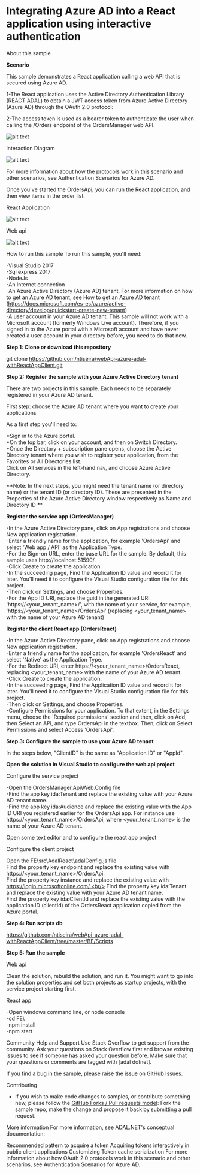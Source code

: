 # Integrating Azure AD into a React application using interactive authentication

About this sample


**Scenario**

This sample demonstrates a React application calling a web API that is secured using Azure AD.

1-The React application uses the Active Directory Authentication Library (REACT ADAL) to obtain a JWT access token from Azure Active Directory (Azure AD) through the OAuth 2.0 protocol:

2-The access token is used as a bearer token to authenticate the user when calling the /Orders endpoint of the OrdersManager web API.



![alt text](https://github.com/ntiseira/webApi-azure-adal-withReactAppClient/blob/master/ReadmeFiles/flow%20app.png)


Interaction Diagram 

![alt text](https://github.com/ntiseira/webApi-azure-adal-withReactAppClient/blob/master/ReadmeFiles/OAuth%202.0%20Implicit%20Grant%20flow..png)


For more information about how the protocols work in this scenario and other scenarios, see Authentication Scenarios for Azure AD.


Once you've started the OrdersApi, you can run the React application, and then view items in the order list. 


React Application

![alt text](https://github.com/ntiseira/webApi-azure-adal-withReactAppClient/blob/master/ReadmeFiles/reactApp.jpg)


Web api

![alt text](https://github.com/ntiseira/webApi-azure-adal-withReactAppClient/blob/master/ReadmeFiles/webApi.jpg)


How to run this sample
To run this sample, you'll need:

-Visual Studio 2017<br/>
-Sql express 2017<br/>
-NodeJs<br/>
-An Internet connection<br/>
-An Azure Active Directory (Azure AD) tenant. For more information on how to get an Azure AD tenant, see How to get an Azure AD tenant (https://docs.microsoft.com/es-es/azure/active-directory/develop/quickstart-create-new-tenant)<br/>
-A user account in your Azure AD tenant. This sample will not work with a Microsoft account (formerly Windows Live account). Therefore, if you signed in to the Azure portal with a Microsoft account and have never created a user account in your directory before, you need to do that now.<br/>



**Step 1: Clone or download this repository**

git clone https://github.com/ntiseira/webApi-azure-adal-withReactAppClient.git


**Step 2: Register the sample with your Azure Active Directory tenant**

There are two projects in this sample. Each needs to be separately registered in your Azure AD tenant. <br/>

First step: choose the Azure AD tenant where you want to create your applications<br/>

As a first step you'll need to:<br/>

*Sign in to the Azure portal.<br/>
*On the top bar, click on your account, and then on Switch Directory.<br/>
*Once the Directory + subscription pane opens, choose the Active Directory tenant where you wish to register your application, from the Favorites or All Directories list.<br/>
Click on All services in the left-hand nav, and choose Azure Active Directory.<br/>


**Note:
In the next steps, you might need the tenant name (or directory name) or the tenant ID (or directory ID). These are presented in the Properties of the Azure Active Directory window respectively as Name and Directory ID ** <br/>


**Register the service app (OrdersManager)** <br/>

-In the Azure Active Directory pane, click on App registrations and choose New application registration.<br/>
-Enter a friendly name for the application, for example 'OrdersApi' and select 'Web app / API' as the Application Type.<br/>
-For the Sign-on URL, enter the base URL for the sample. By default, this sample uses http://localhost:51590/.<br/>
-Click Create to create the application.<br/>
-In the succeeding page, Find the Application ID value and record it for later. You'll need it to configure the Visual Studio configuration file for this project.<br/>
-Then click on Settings, and choose Properties.<br/>
-For the App ID URI, replace the guid in the generated URI 'https://<your_tenant_name>/<guid>', with the name of your service, for example, 'https://<your_tenant_name>/OrdersApi' (replacing <your_tenant_name> with the name of your Azure AD tenant)<br/>



**Register the client React app (OrdersReact)** <br/>

-In the Azure Active Directory pane, click on App registrations and choose New application registration.<br/>
-Enter a friendly name for the application, for example 'OrdersReact' and select 'Native' as the Application Type.<br/>
-For the Redirect URI, enter https://<your_tenant_name>/OrdersReact, replacing <your_tenant_name> with the name of your Azure AD tenant.<br/>
-Click Create to create the application.<br/>
-In the succeeding page, Find the Application ID value and record it for later. You'll need it to configure the Visual Studio configuration file for this project.<br/>
-Then click on Settings, and choose Properties.<br/>
-Configure Permissions for your application. To that extent, in the Settings menu, choose the 'Required permissions' section and then, click on Add, then Select an API, and type OrdersApi in the textbox. Then, click on Select Permissions and select Access 'OrdersApi'.<br/>


**Step 3: Configure the sample to use your Azure AD tenant** <br/>

In the steps below, "ClientID" is the same as "Application ID" or "AppId".<br/>

**Open the solution in Visual Studio to configure the web api project** <br/>

Configure the service project<br/>

-Open the OrdersManager.Api\Web.Config file<br/>
-Find the app key ida:Tenant and replace the existing value with your Azure AD tenant name.<br/>
-Find the app key ida:Audience and replace the existing value with the App ID URI you registered earlier for the OrdersApi app. For instance use https://<your_tenant_name>/OrdersApi, where <your_tenant_name> is the name of your Azure AD tenant.<br/>

Open some text editor and to configure the react app project

Configure the client project

Open the FE\src\AdalReact\adalConfig.js file<br/>
Find the property key endpoint and replace the existing value with https://<your_tenant_name>/OrdersApi.<br/>
Find the property key instance and replace the existing value with https://login.microsoftonline.com/.<br/>
Find the property key ida:Tenant and replace the existing value with your Azure AD tenant name.<br/>
Find the property key ida:ClientId and replace the existing value with the application ID (clientId) of the OrdersReact application copied from the Azure portal.<br/>

**Step 4: Run scripts db**

https://github.com/ntiseira/webApi-azure-adal-withReactAppClient/tree/master/BE/Scripts

**Step 5: Run the sample**

Web api

Clean the solution, rebuild the solution, and run it. You might want to go into the solution properties and set both projects as startup projects, with the service project starting first.<br/>

React app

-Open windows command line, or node console<br/>
-cd FE\  <br/>
-npm install  <br/>
-npm start  <br/>


Community Help and Support
Use Stack Overflow to get support from the community. Ask your questions on Stack Overflow first and browse existing issues to see if someone has asked your question before. Make sure that your questions or comments are tagged with [adal dotnet].

If you find a bug in the sample, please raise the issue on GitHub Issues.

Contributing
- If you wish to make code changes to samples, or contribute something new, please follow the [GitHub Forks / Pull requests model](https://help.github.com/articles/fork-a-repo/): Fork the sample repo, make the change and propose it back by submitting a pull request.


More information
For more information, see ADAL.NET's conceptual documentation:

Recommended pattern to acquire a token
Acquiring tokens interactively in public client applications
Customizing Token cache serialization
For more information about how OAuth 2.0 protocols work in this scenario and other scenarios, see Authentication Scenarios for Azure AD.








